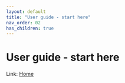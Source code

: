 ```yaml
---
layout: default
title: "User guide - start here"
nav_order: 02
has_children: true
---
```

# User guide - start here
  
  
Link: [Home](../index) 
  

